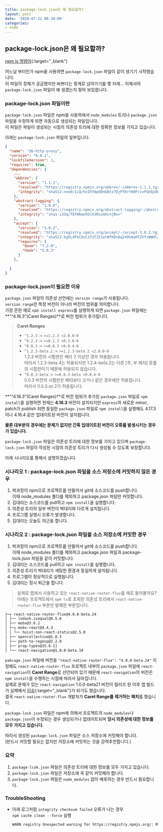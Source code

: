 ```yaml
---
title: package-lock.json은 왜 필요할까?
layout: post
date: '2020-07-22 06:38:00'
categories:
- node
---
```


## package-lock.json은 왜 필요할까?

[npm ls 명령어](/static/img/node/npm-ls.png){:target="_blank"}

어느날 부터인가 npm을 사용하면 `package-lock.json` 파일이 같이 생기기 시작했습니다.  
이 파일의 정체가 궁금했지만 바쁘다는 핑계로 넘어가기를 몇 차례... 이제서야 `package-lock.json` 파일이 
왜 생겼는지 찾아 보았씁니다.

### package-lock.json 파일이란

`package-lock.json` 파일은 npm을 사용하에서 `node_modules` 트리나 `package.json` 파일을 수정하게 되면 
자동으로 생성되는 파일입니다.  
이 파일은 파일이 생성되는 시점의 의존성 트리에 대한 정확한 정보를 가지고 있습니다.  

아래는 `package-lock.json` 파일의 일부입니다.

```json
{
  "name": "db-http-proxy",
  "version": "0.0.1",
  "lockfileVersion": 1,
  "requires": true,
  "dependencies": {
    ...
    "abbrev": {
      "version": "1.1.1",
      "resolved": "https://registry.npmjs.org/abbrev/-/abbrev-1.1.1.tgz",
      "integrity": "sha512-nne9/IiQ/hzIhY6pdDnbBtz7DjPTKrY00P/zvPSm5pOFkl6xuGrGnXn/VtTNNfNtAfZ9/1RtehkszU9qcTii0Q=="
    },
    "abstract-logging": {
      "version": "1.0.0",
      "resolved": "https://registry.npmjs.org/abstract-logging/-/abstract-logging-1.0.0.tgz",
      "integrity": "sha1-i33q/TEFWbwo93ck3RuzAXcnjBs="
    },
    "accept": {
      "version": "3.0.2",
      "resolved": "https://registry.npmjs.org/accept/-/accept-3.0.2.tgz",
      "integrity": "sha512-bghLXFkCOsC1Y2TZ51etWfKDs6q249SAoHTZVfzWWdlZxoij+mgkj9AmUJWQpDY48TfnrTDIe43Xem4zdMe7mQ==",
      "requires": {
        "boom": "7.2.0",
        "hoek": "5.0.3"
      }
    },
    
  }
}
```

### package-lock.json이 필요한 이유

`package.json` 파일의 의존성 선언에는 `version range`가 사용됩니다.  
`version range`란 특정 버전이 아니라 버전의 범위를 의미합니다.  
가장 흔한 예로 `npm install express`를 실행하게 되면 `package.json` 파일에는 **"^4.16.3"(Caret Ranges)**로 
버전 범위가 추가됩니다.

>**Caret Ranges**  
>* `^1.2.3` := `>=1.2.3 <2.0.0-0`
>* `^0.2.3` := `>=0.2.3 <0.3.0-0`
>* `^0.0.3` := `>=0.0.3 <0.0.4-0`
>* `^1.2.3-beta.2` := `>=1.2.3-beta.2 <2.0.0-0`  
>  1.2.3 버전의 시험판은 베타 2 이상인 경우 허용됩니다.  
>  따라서 1.2.3-beta.4는 허용되지만 1.2.4-beta.2는 다른 [주, 부 패치] 튜플의 시험판이기 때문에 허용되지 않습니다.
>* `^0.0.3-beta` := `>=0.0.3-beta <0.0.4-0`  
>  0.0.3 버전의 시험판은 베타보다 크거나 같은 경우에만 허용됩니다.  
>  따라서 0.0.3-pr.2가 허용됩니다.

**"^4.16.3"(Caret Ranges)**로 버전 범위가 추가된 `package.json` 파일로 `npm install`을 실행하면 
현재는 **4.16.3** 버전이 설치되지만 `express`의 새로운 minor, patch가 publish 되면 동일한 `package.json` 파일로 
`npm install`을 실행해도 4.17.3이나 4.16.4 같은 업데이트된 버전이 설치됩니다.

**물론 대부분의 경우에는 문제가 없지만 간혹 업데이트된 버전이 오류를 발생시키는 경우가 있습니다.**  

`package-lock.json` 파일은 의존성 트리에 대한 정보를 가지고 있으며 `package-lock.json` 파일이 작성된 
시점의 의존성 트리가 다시 생성될 수 있도록 보장합니다.

아래 시나리오를 통해서 설명하겠습니다.

### 시나리오 1 : package-lock.json 파일을 소스 저장소에 커밋하지 않은 경우

1. 박과장이 npm으로 프로젝트를 만들어서 git에 소스코드를 push합니다.  
   이때 node_modules 폴더를 제외하고 package.json 파일만 커밋합니다.
2. 김대리는 소스코드를 pull하고 `npm install`을 실행합니다.
3. 의존성 트리의 일부 버전이 박대리와 다르게 설치됩니다.
4. 프로그램 실행시 오류가 발생합니다.
5. 김대리는 오늘도 야근을 합니다.

### 시나리오 2 : package-lock.json 파일을 소스 저장소에 커밋한 경우

1. 박과장이 npm으로 프로젝트를 만들어서 git에 소스코드를 push합니다.  
   이때 node_modules 폴더를 제외하고 package.json 파일과 package-lock.json 파일을 같이 커밋합니다.
2. 김대리는 소스코드를 pull하고 `npm install`을 실행합니다.
3. 의존성 트리가 박대리가 세팅한 환경과 동일하게 설치됩니다.
4. 프로그램이 정상적으로 실행됩니다.
5. 김대리는 정시 퇴근을 합니다.

>실제로 앱에서 사용하고 있는 `react-native-router-flux`를 예로 들어볼까요?  
>아래는 프로젝트에서 `npm ls`로 조회한 의존성 트리에서 `react-native-router-flux` 부분만 발췌한 부분입니다.

```bash
├─┬ react-native-router-flux@4.0.0-beta.24
│ ├── lodash.isequal@4.5.0
│ ├── mobx@3.6.2
│ ├─┬ mobx-react@4.4.3
│ │ └── hoist-non-react-statics@2.5.0
│ ├── opencollective@1.0.3
│ ├── path-to-regexp@2.2.0
│ ├── prop-types@15.6.1]
│ └── react-navigation@1.0.0-beta.19
```

`pakcage.json` 파일에 버전을 `"react-native-router-flux": "4.0.0-beta.24"` 지정해도 
`react-native-router-flux` 프로젝트 내부의 `package.json` 파일에 
`react-navigation`이 **Caret Range**로 선언되어 있기 때문에 `react-navigation`의 버전은 
`npm install`을 수행하는 시점에 따라서 달라집니다.  
실제로 문제가 있는 `react-navigation` 1.0.0-beta21 버전이 릴리즈 된 이후 앱 빌드가 실패해서 
[이슈](https://github.com/aksonov/react-native-router-flux/issues/2865){:target="_blank"}가 되기도 했습니다.  
결국 `react-native-router-flux` 개발자가 **Caret Range를 제거하는 패치**를 했습니다.

`package-lock.json` 파일은 npm에 의해서 프로젝트의 `node_modules`나 `package.json`이 수정되는 경우 
생성되거나 업데이트되며 **당시 의존성에 대한 정보를 모두 가지고 있습니다.**  

따라서 생성된 `package-lock.json` 파일은 소스 저장소에 커밋해야 합니다.  
(반드시 커밋할 필요는 없지만 저장소에 커밋하는 것을 강력추천합니다.)

### 요약

1. `package-lcok.json` 파일은 의존성 트리에 대한 정보를 모두 가지고 있습니다. 
2. `package-lock.json` 파일은 저장소에 꼭 같이 커밋해야 합니다.
3. `package-lock.json` 파일은 `node_modules` 없이 배포하는 경우 반드시 필요합니다.

### TroubleShooting

* 아래 로그처럼 `integrity checksum failed` 오류가 나는 경우  
  `npm cache clean --force` 실행
  
  ```bash
  WARN registry Unexpected warning for https://registry.npmjs.org/: Miscellaneous Warning EINTEGRITY: sha1-w39Yfwo4PHAZ6CESDow/WPDSJ3I= integrity checksum failed when using sha1: wanted sha1-w39Yfwo4PHAZ6CESDow/WPDSJ3I= but got sha512-EhmUQodKB0sdzPPrbIWbGqA5cQeTWxYrAgNeeT1rLZWtD3tbNTnphz8J4vkXI3cPgBNlXBjzEbzDzq0Nwi4f9A==. (2896 bytes)
  ```










